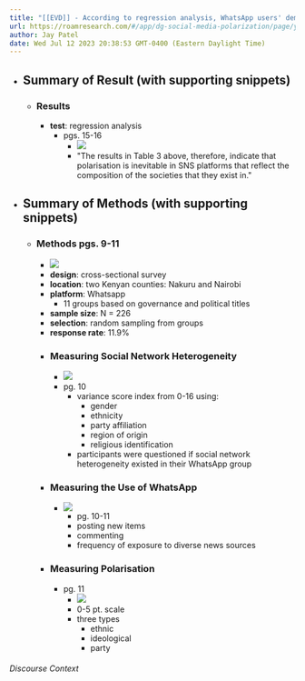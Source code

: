 ```yaml
---
title: "[[EVD]] - According to regression analysis, WhatsApp users' demographics (e.g. ethnicity, religion, party, region of origin, class ideology, and political discussion) significantly influenced ethnic, ideological, and party polarization. - [[@kibetSociallyNetworkedHeterogeneity2019]]"
url: https://roamresearch.com/#/app/dg-social-media-polarization/page/yqHJLahSS
author: Jay Patel
date: Wed Jul 12 2023 20:38:53 GMT-0400 (Eastern Daylight Time)
---
```


- ## Summary of Result (with supporting snippets)
    - ### **Results**
        - **test**: regression analysis
            - pgs. 15-16
                - ![](https://firebasestorage.googleapis.com/v0/b/firescript-577a2.appspot.com/o/imgs%2Fapp%2Fdg-social-media-polarization%2FNEstbLv2vX.34.44.png?alt=media&token=cfbb568c-7f15-4e88-93a6-64134e8ddbbf)
                - "The results in Table 3 above, therefore, indicate that polarisation is inevitable in SNS platforms that reflect the composition of the societies that they exist in."
- ## Summary of Methods (with supporting snippets)
    - ### **Methods** pgs. 9-11
        - ![](https://firebasestorage.googleapis.com/v0/b/firescript-577a2.appspot.com/o/imgs%2Fapp%2Fdg-social-media-polarization%2F6Rk6ajNCKD.03.06.png?alt=media&token=986d9dfa-c793-4bfd-a553-39b481f9be60)
        - **design**: cross-sectional survey
        - **location**: two Kenyan counties: Nakuru and Nairobi
        - **platform**: Whatsapp
            - 11 groups based on governance and political titles
        - **sample size**: N = 226
        - **selection**: random sampling from groups
        - **response rate**: 11.9%
        - ### **Measuring Social Network Heterogeneity**
            - ![](https://firebasestorage.googleapis.com/v0/b/firescript-577a2.appspot.com/o/imgs%2Fapp%2Fdg-social-media-polarization%2FbDEUmmgrgW.04.23.png?alt=media&token=7c70e105-3661-456f-854c-3cca83fa0082)
            - pg. 10
                - variance score index from 0-16 using:
                    - gender
                    - ethnicity
                    - party affiliation
                    - region of origin
                    - religious identification
                - participants were questioned if social network heterogeneity existed in their WhatsApp group
        - ### **Measuring the Use of WhatsApp**
            - ![](https://firebasestorage.googleapis.com/v0/b/firescript-577a2.appspot.com/o/imgs%2Fapp%2Fdg-social-media-polarization%2FOKFikIku3I.06.49.png?alt=media&token=f91a363e-31d6-4268-8435-bc1ec8c22b35)
                - pg. 10-11
                - posting new items
                - commenting
                - frequency of exposure to diverse news sources
        - ### **Measuring Polarisation**
            - pg. 11
                - ![](https://firebasestorage.googleapis.com/v0/b/firescript-577a2.appspot.com/o/imgs%2Fapp%2Fdg-social-media-polarization%2F-hsJroNXri.13.31.png?alt=media&token=23435098-51f3-4238-9665-49ad05e0c663)
                - 0-5 pt. scale
                - three types
                    - ethnic
                    - ideological
                    - party

###### Discourse Context



